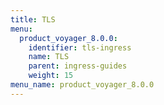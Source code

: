 ```yaml
---
title: TLS
menu:
  product_voyager_8.0.0:
    identifier: tls-ingress
    name: TLS
    parent: ingress-guides
    weight: 15
menu_name: product_voyager_8.0.0
---
```

